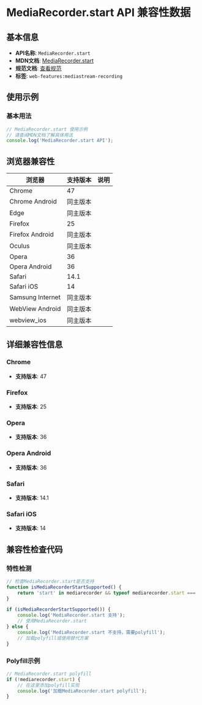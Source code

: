 # MediaRecorder.start API 兼容性数据

## 基本信息

- **API名称**: `MediaRecorder.start`
- **MDN文档**: [MediaRecorder.start](https://developer.mozilla.org/docs/Web/API/MediaRecorder/start)
- **规范文档**: [查看规范](https://w3c.github.io/mediacapture-record/#dom-mediarecorder-start)
- **标签**: `web-features:mediastream-recording`

## 使用示例

### 基本用法

```javascript
// MediaRecorder.start 使用示例
// 请查阅MDN文档了解具体用法
console.log('MediaRecorder.start API');
```

## 浏览器兼容性

| 浏览器 | 支持版本 | 说明 |
|--------|----------|------|
| Chrome | 47 |  |
| Chrome Android | 同主版本 |  |
| Edge | 同主版本 |  |
| Firefox | 25 |  |
| Firefox Android | 同主版本 |  |
| Oculus | 同主版本 |  |
| Opera | 36 |  |
| Opera Android | 36 |  |
| Safari | 14.1 |  |
| Safari iOS | 14 |  |
| Samsung Internet | 同主版本 |  |
| WebView Android | 同主版本 |  |
| webview_ios | 同主版本 |  |

## 详细兼容性信息

### Chrome

- **支持版本**: 47

### Firefox

- **支持版本**: 25

### Opera

- **支持版本**: 36

### Opera Android

- **支持版本**: 36

### Safari

- **支持版本**: 14.1

### Safari iOS

- **支持版本**: 14

## 兼容性检查代码

### 特性检测

```javascript
// 检查MediaRecorder.start是否支持
function isMediaRecorderStartSupported() {
    return 'start' in mediarecorder && typeof mediarecorder.start === 'function';
}

if (isMediaRecorderStartSupported()) {
    console.log('MediaRecorder.start 支持');
    // 使用MediaRecorder.start
} else {
    console.log('MediaRecorder.start 不支持，需要polyfill');
    // 加载polyfill或使用替代方案
}
```

### Polyfill示例

```javascript
// MediaRecorder.start polyfill
if (!mediarecorder.start) {
    // 在这里添加polyfill实现
    console.log('加载MediaRecorder.start polyfill');
}
```

